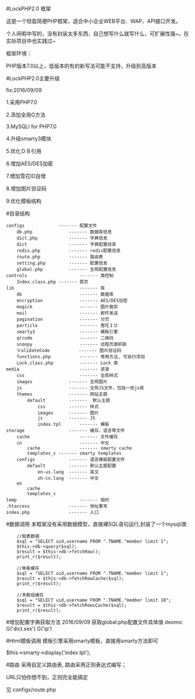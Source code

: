 #LockPHP2.0 框架

这是一个轻盈简便PHP框架，适合中小企业WEB平台、WAP、API接口开发。

个人闲暇中写的，没有封装太多东西，自己想写什么就写什么，可扩展性强~。在实际项目中也实践过~

框架环境：

PHP版本7.0以上，低版本的有的新写法可能不支持，升级到高版本

#LockPHP2.0主要升级

fix:2016/09/09

1.采用PHP7.0

2.添加全局G方法

3.MySQLI for PHP7.0

4.升级smarty3模块

5.优化ＤＢ引用

6.增加AES/DES加密

7.增加雪花ID自增

8.增加图片验证码

9.优化模板结构

#目录结构

	configs             ------- 配置文件
		db.php			    ------- 数据库信息
        dict.php            ------- 字典信息
        dict                ------- 字典配置目录
        redis.php           ------- redis配置信息
		route.php			------- 路由表
		setting.php	        ------- 配置信息
		global.php	        ------- 全局配置信息
	controls					------- 类控制
		Index.class.php	------- 首页
	lib							------- 库
		db						------- 数据库
        encryption              ------- AES/DES加密
		magick                  ------- 图片裁剪
		mail                    ------- 邮件发送
		pagination              ------- 分页
        particle                ------- 雪花ＩＤ
		smarty3                 ------- 模板引擎
		qrcode                  ------- 二维码
		snoopy                  ------- 远程页面抓取
        ＶalidateCode           ------- 图片验证码
		functions.php           ------- 常用方法, 可自行添加
		Lock.class.php          ------- Lock 类
	media						------- 资源
		css						------- 全局样式
		images				------- 全局图片
		js                  ------- 全局JS文件，包括一些js库
		themes				------- 网站主题
			default			-------  默认主题
				css			------- 样式
				images		------- 图片
				js          ------- JS
				index.tpl		------- 模板
	storage					------- 缓存，语言等文件
		cache					------- 文件缓存
		cn						------- 中文
			cache				------- smarty cache
			templates_c	------- smarty templates
		configs				------- 语言模板配置文件
			default			------- 默认主题配置
				en-us.lang	------- 英文
				zh-cn.lang  ------- 中文
		en
			cache
			templates_c
	temp						------- 临时
	.htaccess				------- 地址重写
	index.php				------- 入口
	
#数据调用
本框架没有采用数据模型，直接裸SQL语句运行,封装了一个mysqli类

		//取表数据
		$sql = "SELECT uid,username FROM ".TNAME."member limit 1";
		$this->db->query($sql);
		$result = $this->db->fetchRow();
		print_r($result);
		
		//单条缓存
		$sql = "SELECT uid,username FROM ".TNAME."member limit 1";
		$result = $this->db->fetchRowCache($sql);
		print_r($result);
		
		//多数组缓存
		$sql = "SELECT uid,username FROM ".TNAME."member limit 10";
		$result = $this->db->fetchRowsCache($sql);
		print_r($result);

#增加配置字典获取方法 2016/09/09
获取global.php配置文件具体值
deomo:
G('dict.sex')
G('ip')

		
#Html模板调用
模板引擎采用smarty模板，直接用smarty方法即可

$this->smarty->display('index.tpl');

#路由
采用自定义路由表, 路由采用正则表达式编写；

URL只怕你想不到，正则完全能搞定

见 configs/route.php

		
		
		
		
		
		
		
		
		
		
		
		
		
		
		
		
		
		
		
		
		
		
				
